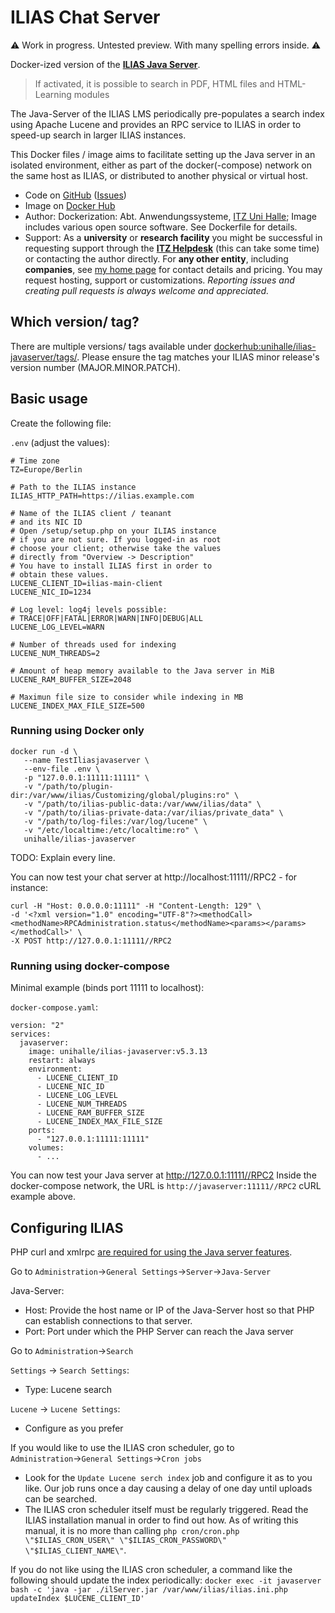 # ILIAS Chat Server

⚠ Work in progress. Untested preview. With many spelling errors inside. ⚠

Docker-ized version of the [**ILIAS Java Server**](https://github.com/ILIAS-eLearning/ILIAS/blob/trunk/Services/WebServices/RPC/lib/README.md).

> If activated, it is possible to search in PDF, HTML files and HTML-Learning modules

The Java-Server of the ILIAS LMS periodically pre-populates a search index using Apache Lucene and provides an RPC service to ILIAS in order to speed-up search in larger ILIAS instances.

This Docker files / image aims to facilitate setting up the Java server in an isolated environment, either as part of the docker(-compose) network on the same host as ILIAS, or distributed to another physical or virtual host.

* Code on [GitHub](https://github.com/uni-halle/ilias-javaserver-docker) ([Issues](https://github.com/uni-halle/ilias-javaserver-docker/issues))
* Image on [Docker Hub](https://hub.docker.com/r/unihalle/ilias-javaserver)
* Author: Dockerization: Abt. Anwendungssysteme, [ITZ Uni Halle](http://itz.uni-halle.de/); Image includes various open source software.
  See Dockerfile for details.
* Support: As a **university** or **research facility** you might be successful in requesting support through the **[ITZ Helpdesk](mailto:helpdesk@itz.uni-halle.de)** (this can take some time) or contacting the author directly. For **any other entity**, including **companies**, see [my home page](https://wohlpa.de/) for contact details and pricing. You may request hosting, support or customizations.
  *Reporting issues and creating pull requests is always welcome and appreciated.*

## Which version/ tag?

There are multiple versions/ tags available under [dockerhub:unihalle/ilias-javaserver/tags/](https://hub.docker.com/r/unihalle/ilias-javaserver/tags/). Please ensure the tag matches your ILIAS minor release's version number (MAJOR.MINOR.PATCH).

## Basic usage

Create the following file:

`.env` (adjust the values):
```
# Time zone
TZ=Europe/Berlin

# Path to the ILIAS instance
ILIAS_HTTP_PATH=https://ilias.example.com

# Name of the ILIAS client / teanant
# and its NIC ID
# Open /setup/setup.php on your ILIAS instance
# if you are not sure. If you logged-in as root
# choose your client; otherwise take the values
# directly from "Overview -> Description"
# You have to install ILIAS first in order to
# obtain these values.
LUCENE_CLIENT_ID=ilias-main-client
LUCENE_NIC_ID=1234

# Log level: log4j levels possible:
# TRACE|OFF|FATAL|ERROR|WARN|INFO|DEBUG|ALL
LUCENE_LOG_LEVEL=WARN

# Number of threads used for indexing
LUCENE_NUM_THREADS=2

# Amount of heap memory available to the Java server in MiB
LUCENE_RAM_BUFFER_SIZE=2048

# Maximun file size to consider while indexing in MB
LUCENE_INDEX_MAX_FILE_SIZE=500
```

### Running using Docker only

```
docker run -d \
   --name TestIliasjavaserver \
   --env-file .env \
   -p "127.0.0.1:11111:11111" \
   -v "/path/to/plugin-dir:/var/www/ilias/Customizing/global/plugins:ro" \
   -v "/path/to/ilias-public-data:/var/www/ilias/data" \
   -v "/path/to/ilias-private-data:/var/ilias/private_data" \
   -v "/path/to/log-files:/var/log/lucene" \
   -v "/etc/localtime:/etc/localtime:ro" \
   unihalle/ilias-javaserver
```

TODO: Explain every line.

You can now test your chat server at http://localhost:11111//RPC2 - for instance:

```
curl -H "Host: 0.0.0.0:11111" -H "Content-Length: 129" \
-d '<?xml version="1.0" encoding="UTF-8"?><methodCall><methodName>RPCAdministration.status</methodName><params></params></methodCall>' \
-X POST http://127.0.0.1:11111//RPC2
```

### Running using docker-compose

Minimal example (binds port 11111 to localhost):

`docker-compose.yaml`:
```
version: "2"
services:
  javaserver:
    image: unihalle/ilias-javaserver:v5.3.13
    restart: always
    environment:
      - LUCENE_CLIENT_ID
      - LUCENE_NIC_ID
      - LUCENE_LOG_LEVEL
      - LUCENE_NUM_THREADS
      - LUCENE_RAM_BUFFER_SIZE
      - LUCENE_INDEX_MAX_FILE_SIZE
    ports:
      - "127.0.0.1:11111:11111"
    volumes:
      - ...
```

You can now test your Java server at http://127.0.0.1:11111//RPC2
Inside the docker-compose network, the URL is `http://javaserver:11111//RPC2`
cURL example above.

## Configuring ILIAS

PHP curl and xmlrpc [are required for using the Java server features](https://github.com/ILIAS-eLearning/ILIAS/blob/trunk/Services/WebServices/RPC/lib/README.md).

Go to `Administration`→`General Settings`→`Server`→`Java-Server`

Java-Server:

* Host: Provide the host name or IP of the Java-Server host so that PHP can
        establish connections to that server.
* Port: Port under which the PHP Server can reach the Java server

Go to `Administration`→`Search`

`Settings` → `Search Settings`:
* Type: Lucene search

`Lucene` → `Lucene Settings`:
* Configure as you prefer

If you would like to use the ILIAS cron scheduler, go to `Administration`→`General Settings`→`Cron jobs`
* Look for the `Update Lucene serch index` job and configure it as to you like. Our job runs once a day causing a delay of one day until uploads can be searched.
* The ILIAS cron scheduler itself must be regularly triggered. Read the ILIAS installation manual in order to find out how. As of writing this manual, it is no more than calling `php cron/cron.php \"$ILIAS_CRON_USER\" \"$ILIAS_CRON_PASSWORD\" \"$ILIAS_CLIENT_NAME\"`.

If you do not like using the ILIAS cron scheduler, a command like the following should update the index periodically:
`docker exec -it javaserver bash -c 'java -jar ./ilServer.jar /var/www/ilias/ilias.ini.php updateIndex $LUCENE_CLIENT_ID'`
